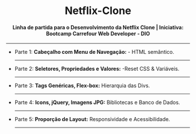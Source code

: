 <h1 align="center">Netflix-Clone</h1>

<h4 align="center">Linha de partida para o Desenvolvimento da Netflix Clone | Iniciativa: Bootcamp Carrefour Web Developer - DIO</h4>
                                                 <hr>

* Parte 1: <strong>Cabeçalho com Menu de Navegação:</strong> - HTML semântico. <hr>

* Parte 2: <strong>Seletores, Propriedades e Valores:</strong> -Reset CSS & Variáveis. <hr>

* Parte 3: <strong>Tags Genéricas, Flex-box:</strong> Hierarquia das Divs. <hr>

* Parte 4: <strong>Icons, jQuery, Imagens JPG:</strong> Bibliotecas e Banco de Dados. <hr>

* Parte 5: <strong>Proporção de Layout:</strong> Responsividade e Acessibilidade. <hr>

